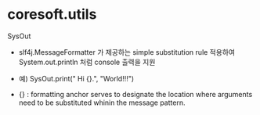 # coresoft.utils

SysOut
- slf4j.MessageFormatter 가 제공하는 simple substitution rule 적용하여 System.out.println 처럼 console 출력을 지원

- 예) SysOut.print(" Hi {}.", "World!!!")

- {} : formatting anchor serves to designate the location where arguments need to be substituted whinin the message pattern.
